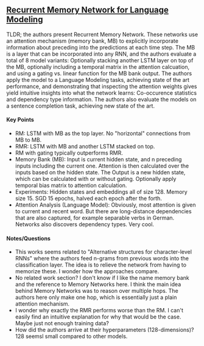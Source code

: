 ## [Recurrent Memory Network for Language Modeling](http://arxiv.org/abs/1601.01272)

TLDR; the authors present Recurrent Memory Network. These networks use an attention mechanism (memory bank, MB) to explicitly incorporate information about preceding into the predictions at each time step. The MB is a layer that can be incorporated into any RNN, and the authors evaluate a total of 8 model variants: Optionally stacking another LSTM layer on top of the MB, optionally including a temporal matrix in the attention calcuation, and using a gating vs. linear function for the MB bank output. The authors apply the model to a Language Modeling tasks, achieving state of the art performance, and demonstrating that inspecting the attention weights gives yield intuitive insights into what the network learns: Co-occurence statistics and dependency type information. The authors also evaluate the models on a sentence completion task, achieving new state of the art.


#### Key Points

- RM: LSTM with MB as the top layer. No "horizontal" connections from MB to MB.
- RMR:  LSTM with MB and another LSTM stacked on top.
- RM with gating typically outperforms RMR.
- Memory Bank (MB): Input is current hidden state, and n preceding inputs including the current one. Attention is then calculated over the inputs based on the hidden state. The Output is a new hidden state, which can be calculated with or without gating. Optionally apply temporal bias matrix to attention calculation.
- Experiments: Hidden states and embeddings all of size 128. Memory size 15. SGD 15 epochs, halved each epoch after the forth.
- Attention Analysis (Language Model): Obviously, most attention is given to current and recent word. But there are long-distance dependencies that are also captured, for example separable verbs in German. Networks also discovers dependency types. Very cool.


#### Notes/Questions

- This works seems related to "Alternative structures for character-level RNNs" where the authors feed n-grams from previous words into the classification layer. The idea is to relieve the network from having to memorize these. I wonder how the approaches compare. 
- No related work section? I don't know if I like the name memory bank and the reference to Memory Networks here. I think the main idea behind Memory Networks was to reason over multiple hops. The authors here only make one hop, which is essentially just a plain attention mechanism.
- I wonder why exactly the RMR performs worse than the RM. I can't easily find an intuitive explanation for why that would be the case. Maybe just not enough training data?
- How did the authors arrive at their hyperparameters (128-dimensions)? 128 seemsl small compared to other models.
